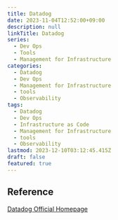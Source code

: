 ```yaml
---
title: Datadog
date: 2023-11-04T12:52:00+09:00
description: null
linkTitle: Datadog
series:
  - Dev Ops
  - Tools
  - Management for Infrastructure
categories:
  - Datadog
  - Dev Ops
  - Management for Infrastructure
  - tools
  - Observability
tags:
  - Datadog
  - Dev Ops
  - Infrastructure as Code
  - Management for Infrastructure
  - tools
  - Observability
lastmod: 2023-12-10T03:12:45.415Z
draft: false
featured: true
---
```


## Reference

[Datadog Official Homepage](https://www.datadoghq.com/)
